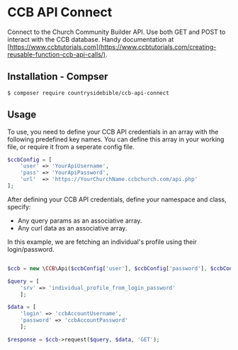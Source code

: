 # CCB API Connect
Connect to the Church Community Builder API.  Use both GET and POST to interact with the CCB database.  Handy documentation at [https://www.ccbtutorials.com](https://www.ccbtutorials.com/creating-reusable-function-ccb-api-calls/).

## Installation - Compser
```shell
$ composer require countrysidebible/ccb-api-connect
```

## Usage
To use, you need to define your CCB API credentials in an array with the following predefined key names.  You can define this array in your working file, or require it from a seperate config file.
```php
$ccbConfig = [
    'user' => 'YourApiUsername',
    'pass' => 'YourApiPassword',
    'url'  => 'https://YourChurchName.ccbchurch.com/api.php'
];
```
After defining your CCB API credentials, define your namespace and class, specify:

- Any query params as an associative array. 
- Any curl data as an associative array.

In this example, we are fetching an individual's profile using their login/password.
```php

$ccb = new \CCB\Api($ccbConfig['user'], $ccbConfig['password'], $ccbConfig['url']);

$query = [
	'srv' => 'individual_profile_from_login_password'
	];

$data = [
	'login' => 'ccbAccountUsername',
	'password' => 'ccbAccountPassword'
	];

$response = $ccb->request($query, $data, 'GET');
```